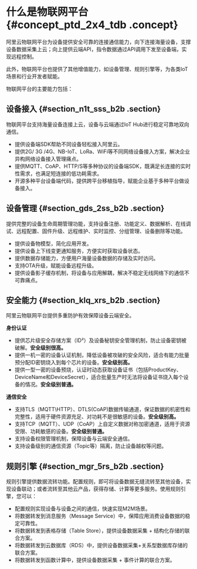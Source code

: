# 什么是物联网平台 {#concept_ptd_2x4_tdb .concept}

阿里云物联网平台为设备提供安全可靠的连接通信能力，向下连接海量设备，支撑设备数据采集上云；向上提供云端API，指令数据通过API调用下发至设备端，实现远程控制。

此外，物联网平台也提供了其他增值能力，如设备管理、规则引擎等，为各类IoT场景和行业开发者赋能。

物联网平台的主要能力包括：

## 设备接入 {#section_n1t_sss_b2b .section}

物联网平台支持海量设备连接上云，设备与云端通过IoT Hub进行稳定可靠地双向通信。

-   提供设备端SDK帮助不同设备轻松接入阿里云。
-   提供2G/ 3G /4G、NB-IoT、LoRa、WiFi等不同网络设备接入方案，解决企业异构网络设备接入管理痛点。
-   提供MQTT、CoAP、HTTP/S等多种协议的设备端SDK，既满足长连接的实时性需求，也满足短连接的低功耗需求。
-   开源多种平台设备端代码，提供跨平台移植指导，赋能企业基于多种平台做设备接入。

## 设备管理 {#section_gds_2ss_b2b .section}

提供完整的设备生命周期管理功能，支持设备注册、功能定义、数据解析、在线调试、远程配置、固件升级、远程维护、实时监控、分组管理、设备删除等功能。

-   提供设备物模型，简化应用开发。
-   提供设备上下线变更通知服务，方便实时获取设备状态。
-   提供数据存储能力，方便用户海量设备数据的存储及实时访问。
-   支持OTA升级，赋能设备远程升级。
-   提供设备影子缓存机制，将设备与应用解耦，解决不稳定无线网络下的通信不可靠痛点。

## 安全能力 {#section_klq_xrs_b2b .section}

阿里云物联网平台提供多重防护有效保障设备云端安全。

**身份认证**

-   提供芯片级安全存储方案（ID²）及设备秘钥安全管理机制，防止设备密钥被破解。**安全级别很高。**
-   提供一机一密的设备认证机制，降低设备被攻破的安全风险，适合有能力批量预分配ID密钥烧入到每个芯片的设备。**安全级别高。**
-   提供一型一密的设备预烧，认证时动态获取设备证书（包括ProductKey、DeviceName和DeviceSecret），适合批量生产时无法将设备证书烧入每个设备的情况。**安全级别普通。**

**通信安全**

-   支持TLS（MQTT\\HTTP）、DTLS\(CoAP\)数据传输通道，保证数据的机密性和完整性，适用于硬件资源充足、对功耗不是很敏感的设备。**安全级别高。**
-   支持TCP（MQTT）、UDP（CoAP）上自定义数据对称加密通道，适用于资源受限、功耗敏感的设备。**安全级别普通。**
-   支持设备权限管理机制，保障设备与云端安全通信。
-   支持设备级别的通信资源（Topic等）隔离，防止设备越权等问题。

## 规则引擎 {#section_mgr_5rs_b2b .section}

规则引擎提供数据流转功能。配置规则，即可将设备数据无缝流转至其他设备，实现设备联动；或者流转至其他云产品，获得存储、计算等更多服务。使用规则引擎，您可以：

-   配置规则实现设备与设备之间的通信，快速实现M2M场景。
-   将数据转发到消息服务（Message Service）中，保障应用消费设备数据的稳定可靠性。
-   将数据转发到表格存储（Table Store），提供设备数据采集 + 结构化存储的联合方案。
-   将数据转发到云数据库（RDS）中，提供设备数据采集+关系型数据库存储的联合方案。
-   将数据转发到函数计算中，提供设备数据采集 + 事件计算的联合方案。

